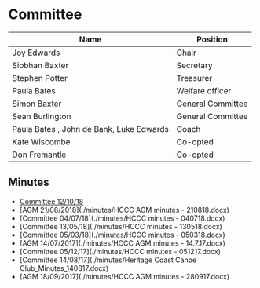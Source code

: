 # Committee #



|   Name   | Position |
|----------|----------|
| Joy Edwards | Chair |
| Siobhan Baxter | Secretary | 
| Stephen Potter | Treasurer | 
| Paula Bates | Welfare officer |
| Simon Baxter | General Committee |
| Sean Burlington | General Committee |
| Paula Bates , John de Bank, Luke Edwards | Coach |
| Kate Wiscombe | Co-opted | 
| Don Fremantle | Co-opted | 



## Minutes ## 


 * [Committee 12/10/18](./minutes/general-committee-2018-10-11.md)
 * [AGM 21/08/2018](./minutes/HCCC AGM minutes - 210818.docx)
 * [Committee 04/07/18](./minutes/HCCC minutes - 040718.docx)
 * [Committee 13/05/18](./minutes/HCCC minutes - 130518.docx)
 * [Committee 05/03/18](./minutes/HCCC minutes - 050318.docx)
 * [AGM 14/07/2017](./minutes/HCCC AGM minutes - 14.7.17.docx)
 * [Committee 05/12/17](./minutes/HCCC minutes - 051217.docx)
 * [Committee 14/08/17](./minutes/Heritage Coast Canoe Club_Minutes_140817.docx)
 * [AGM 18/09/2017](./minutes/HCCC AGM minutes - 280917.docx)

